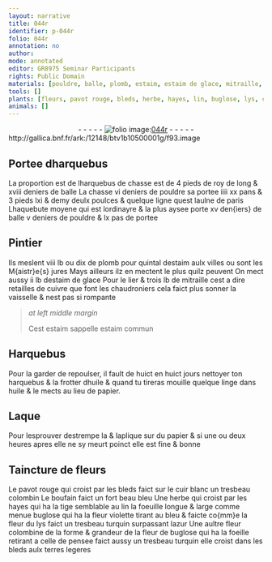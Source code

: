 ```yaml
---
layout: narrative
title: 044r
identifier: p-044r
folio: 044r
annotation: no
author:
mode: annotated
editor: GR8975 Seminar Participants
rights: Public Domain
materials: [pouldre, balle, plomb, estaim, estaim de glace, mitraille, cuivre, estaim commun, huile, linge, papier, Laque, cuir blanc, boufain]
tools: []
plants: [fleurs, pavot rouge, bleds, herbe, hayes, lin, buglose, lys, colombine, pensee]
animals: []
---
```


<div class="folio" align="center">- - - - - <a href="http://gallica.bnf.fr/ark:/12148/btv1b10500001g/f93.image" target="_blank"><img src="https://cu-mkp.github.io/2017-workshop-edition/assets/photo-icon.png" alt="folio image: " style="display:inline-block; margin-bottom:-3px;"/>044r</a> - - - - - </div> http://gallica.bnf.fr/ark:/12148/btv1b10500001g/f93.image   

## Portee dharquebus

 
La proportion est de lharquebus de chasse est de 4 <span class="ms">pieds de roy</span> de long & xviii <span class="ms">deniers</span> de balle La chasse vi <span class="ms">deniers</span> de <span class="m">pouldre</span> sa portee iiii xx <span class="ms">pans</span> & 3 <span class="ms">pieds</span> lxi & demy deulx <span class="ms">poulces</span> & quelque ligne quest l<span class="ms">aulne</span> de <span class="pl">paris</span> Lhaquebute moyene qui est lordinayre & la plus aysee porte xv <span class="ms">den{iers}</span> de <span class="m">balle</span> v <span class="ms">deniers</span> de <span class="m">pouldre</span> & lx <span class="ms">pas</span> de portee
    

## <span class="pro">Pintier</span>

 
Ils meslent viii <span class="ms">lb</span> ou dix de <span class="m">plomb</span> pour <span class="ms">quintal</span> d<span class="m">estaim</span> aulx <span class="env">villes</span> ou sont les <span class="pro">M{aistr}e{s} jures</span> Mays ailleurs ilz en mectent le plus quilz peuvent On mect aussy ii <span class="ms">lb</span> d<span class="m">estaim de glace</span> Pour le lier & trois <span class="ms">lb</span> de <span class="m">mitraille</span> cest a dire retailles de <span class="m">cuivre</span> que font les <span class="pro">chaudroniers</span> cela faict plus sonner la vaisselle & nest pas si rompante
 
> *at left middle margin*
> 
>   Cest <span class="m">estaim</span> sappelle <span class="m">estaim commun</span>
    

## Harquebus

 
Pour la garder de repoulser, il fault de <span class="ms">huict en huict jours</span> nettoyer ton harquebus & la frotter d<span class="m">huile</span> & quand tu tireras mouille quelque <span class="m">linge</span> dans <span class="m">huile</span> & le mects au lieu de <span class="m">papier</span>.
    

## <span class="m">Laque</span>

 
Pour lesprouver destrempe la & laplique sur du <span class="m">papier</span> & si <span class="ms">une ou deux heures</span> apres elle ne sy meurt poinct elle est fine & bonne
    

## Taincture de <span class="pa">fleurs</span>

 
Le <span class="pa">pavot rouge</span> qui croist par les <span class="pa">bleds</span> faict sur le <span class="m">cuir blanc</span> un tresbeau colombin Le <span class="m">boufain</span> faict un fort beau bleu Une <span class="pa">herbe</span> qui croist par les <span class="pa">hayes</span> qui ha la tige semblable au <span class="pa">lin</span> la foeuille longue & large comme menue <span class="pa">buglose</span> qui ha la fleur violette tirant au bleu & faicte co{mm}e la fleur du <span class="pa">lys</span> faict un tresbeau turquin surpassant lazur Une aultre fleur <span class="pa">colombine</span> de la forme & grandeur de la fleur de <span class="pa">buglose</span> qui ha la foeille retirant a celle de <span class="pa">pensee</span> faict aussy un tresbeau turquin elle croist dans les <span class="pa">bleds</span> aulx terres legeres
 